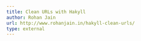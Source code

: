 ```yaml
---
title: Clean URLs with Hakyll
author: Rohan Jain
url: http://www.rohanjain.in/hakyll-clean-urls/
type: external
---
```

